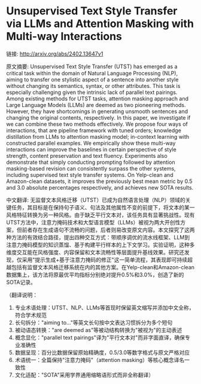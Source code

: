 # Unsupervised Text Style Transfer via LLMs and Attention Masking with Multi-way Interactions

链接: http://arxiv.org/abs/2402.13647v1

原文摘要:
Unsupervised Text Style Transfer (UTST) has emerged as a critical task within
the domain of Natural Language Processing (NLP), aiming to transfer one
stylistic aspect of a sentence into another style without changing its
semantics, syntax, or other attributes. This task is especially challenging
given the intrinsic lack of parallel text pairings. Among existing methods for
UTST tasks, attention masking approach and Large Language Models (LLMs) are
deemed as two pioneering methods. However, they have shortcomings in generating
unsmooth sentences and changing the original contents, respectively. In this
paper, we investigate if we can combine these two methods effectively. We
propose four ways of interactions, that are pipeline framework with tuned
orders; knowledge distillation from LLMs to attention masking model; in-context
learning with constructed parallel examples. We empirically show these
multi-way interactions can improve the baselines in certain perspective of
style strength, content preservation and text fluency. Experiments also
demonstrate that simply conducting prompting followed by attention
masking-based revision can consistently surpass the other systems, including
supervised text style transfer systems. On Yelp-clean and Amazon-clean
datasets, it improves the previously best mean metric by 0.5 and 3.0 absolute
percentages respectively, and achieves new SOTA results.

中文翻译:
无监督文本风格迁移（UTST）已成为自然语言处理（NLP）领域的关键任务，其目标是在保持句子语义、句法及其他属性不变的前提下，将文本的某一风格特征转换为另一种风格。由于缺乏平行文本对，该任务具有显著挑战性。现有UTST方法中，注意力掩码技术和大型语言模型（LLMs）被视为两大开创性方案，但前者存在生成语句不流畅的问题，后者则易改变原文内容。本文探究了这两种方法的有效结合路径，提出四种交互方式：带顺序调优的流水线框架、LLM到注意力掩码模型的知识蒸馏、基于构建平行样本的上下文学习。实验证明，这种多维度交互能在风格强度、内容保留和文本流畅性等层面提升基线效果。研究还发现，仅采用"提示生成+基于注意力掩码的修正"这一简单流程，其表现即可持续超越包括有监督文本风格迁移系统在内的其他方案。在Yelp-clean和Amazon-clean数据集上，该方法将原最优平均指标分别绝对提升0.5%和3.0%，创造了新的SOTA记录。

（翻译说明：
1. 专业术语处理：UTST、NLP、LLMs等首现时保留英文缩写并添加中文全称，符合学术规范
2. 长句拆分："aiming to..."等英文长句按中文表达习惯拆分为多个短句
3. 被动语态转换："are deemed as"等被动结构转换为"被视为"的主动表述
4. 概念显化："parallel text pairings"译为"平行文本对"而非字面直译，确保专业准确性
5. 数据呈现：百分比数据保留原始精确度，0.5/3.0等数字格式与原文严格对应
6. 术语统一：全篇保持"注意力掩码"（attention masking）等核心概念译名一致性
7. 文化适配："SOTA"采用学界通用缩略语形式而非全称翻译）
